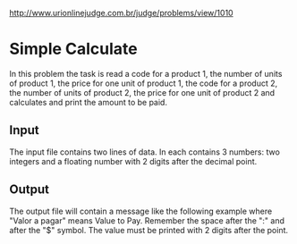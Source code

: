 http://www.urionlinejudge.com.br/judge/problems/view/1010

# Simple Calculate

In this problem the task is read a code for a product 1,
the number of units of product 1, the price for one unit
of product 1, the code for a product 2, the number of units
of product 2, the price for one unit of product 2 and
calculates and print the amount to be paid.

## Input

The input file contains two lines of data. In each contains
3 numbers: two integers and a floating number with 2 digits
after the decimal point.

## Output

The output file will contain a message like the following
example where "Valor a pagar" means Value to Pay. Remember
the space after the ":" and after the "$" symbol. The value
must be printed with 2 digits after the point.
